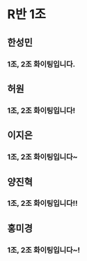 # R반 1조

## 한성민
### 1조, 2조 화이팅입니다.

## 허원
### 1조, 2조 화이팅입니다!

## 이지은
### 1조, 2조 화이팅입니다~

## 양진혁
### 1조, 2조 화이팅입니다!!

## 홍미경
### 1조, 2조 화이팅입니다~!